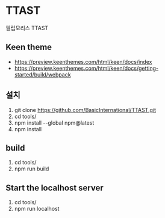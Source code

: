 # TTAST
필립모리스 TTAST


## Keen theme   
- https://preview.keenthemes.com/html/keen/docs/index
- https://preview.keenthemes.com/html/keen/docs/getting-started/build/webpack


## 설치 
  1. git clone https://github.com/BasicInternational/TTAST.git
  2. cd tools/
  3. npm install --global npm@latest
  4. npm install 

## build
  1. cd tools/
  2. npm run build

## Start the localhost server
  1. cd tools/
  2. npm run localhost
